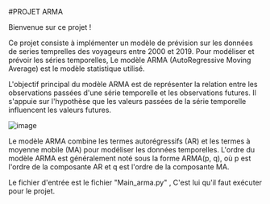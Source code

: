 #PROJET ARMA

Bienvenue sur ce projet !

Ce projet consiste à implémenter un modèle de prévision sur les données de series temprelles des voyageurs entre 2000 et 2019. 
Pour modéliser et prévoir les séries temporelles, Le modèle ARMA (AutoRegressive Moving Average) est le modèle statistique utilisé. 

L'objectif principal du modèle ARMA est de représenter la relation entre les observations passées d'une série temporelle et les observations futures. Il s'appuie sur l'hypothèse que les valeurs passées de la série temporelle influencent les valeurs futures.

![image](https://github.com/Batonga-sys/PROJET_ARMA/assets/124534899/27125b45-a908-45b7-a5b5-b316a555a6a2)


Le modèle ARMA combine les termes autorégressifs (AR) et les termes à moyenne mobile (MA) pour modéliser les données temporelles. L'ordre du modèle ARMA est généralement noté sous la forme ARMA(p, q), où p est l'ordre de la composante AR et q est l'ordre de la composante MA.

Le fichier d'entrée est le fichier "Main_arma.py" , C'est lui qu'il faut exécuter pour le projet. 
